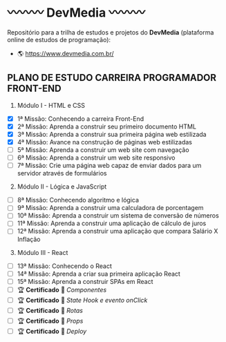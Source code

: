 # :wavy_dash::wavy_dash::wavy_dash: DevMedia :wavy_dash::wavy_dash::wavy_dash:
Repositório para a trilha de estudos e projetos do **DevMedia** (plataforma online de estudos de programação):
- :earth_americas: https://www.devmedia.com.br/

## PLANO DE ESTUDO CARREIRA PROGRAMADOR FRONT-END
1. Módulo I - HTML e CSS
- [X] 1ª Missão: Conhecendo a carreira Front-End 
- [X] 2ª Missão: Aprenda a construir seu primeiro documento HTML
- [X] 3ª Missão: Aprenda a construir sua primeira página web estilizada
- [X] 4ª Missão: Avance na construção de páginas web estilizadas
- [ ] 5ª Missão: Aprenda a construir um web site com navegação
- [ ] 6ª Missão: Aprenda a construir um web site responsivo
- [ ] 7ª Missão: Crie uma página web capaz de enviar dados para um servidor através de formulários
2. Módulo II - Lógica e JavaScript
- [ ] 8ª Missão: Conhecendo algoritmo e lógica 
- [ ] 9ª Missão: Aprenda a construir uma calculadora de porcentagem
- [ ] 10ª Missão: Aprenda a construir um sistema de conversão de números
- [ ] 11ª Missão: Aprenda a construir uma aplicação de cálculo de juros
- [ ] 12ª Missão: Aprenda a construir uma aplicação que compara Salário X Inflação
3. Módulo III - React
- [ ] 13ª Missão: Conhecendo o React
- [ ] 14ª Missão: Aprenda a criar sua primeira aplicação React 
- [ ] 15ª Missão: Aprenda a construir SPAs em React 
- [ ] :trophy: **Certificado** :dart: *Componentes*
- [ ] :trophy: **Certificado** :dart: *State Hook e evento onClick*
- [ ] :trophy: **Certificado** :dart: *Rotas*
- [ ] :trophy: **Certificado** :dart: *Props*
- [ ] :trophy: **Certificado** :dart: *Deploy*
